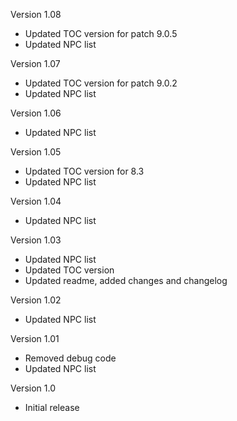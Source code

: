 Version 1.08

- Updated TOC version for patch 9.0.5
- Updated NPC list

Version 1.07

- Updated TOC version for patch 9.0.2
- Updated NPC list

Version 1.06

- Updated NPC list

Version 1.05

- Updated TOC version for 8.3
- Updated NPC list

Version 1.04

- Updated NPC list

Version 1.03

- Updated NPC list
- Updated TOC version
- Updated readme, added changes and changelog

Version 1.02

- Updated NPC list

Version 1.01

- Removed debug code
- Updated NPC list

Version 1.0

- Initial release
